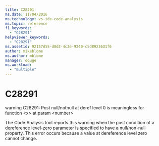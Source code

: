 ```yaml
---
title: C28291
ms.date: 11/04/2016
ms.technology: vs-ide-code-analysis
ms.topic: reference
f1_keywords:
  - "C28291"
helpviewer_keywords:
  - "C28291"
ms.assetid: 92157d55-d8d2-4c3e-9240-c5d8923631f6
author: mikeblome
ms.author: mblome
manager: douge
ms.workload:
  - "multiple"
---
```

# C28291
warning C28291: Post null/notnull at deref level 0 is meaningless for function \<x> at param \<number>

 The Code Analysis tool reports this warning when the post condition of a dereference level-zero parameter is specified to have a null/non-null property. This error occurs because a value at dereference level zero cannot change.